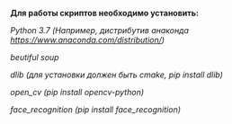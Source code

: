 **Для работы скриптов необходимо установить:**

*Python 3.7 (Например, дистрибутив анаконда https://www.anaconda.com/distribution/)*

*beutiful soup*

*dlib (для установки должен быть cmake, pip install dlib)*

*open_cv (pip install opencv-python)*

*face_recognition (pip install face_recognition)*
